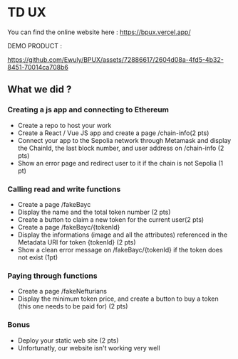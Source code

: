 # TD UX

You can find the online website here : https://bpux.vercel.app/  

DEMO PRODUCT :

https://github.com/Ewuly/BPUX/assets/72886617/2604d08a-4fd5-4b32-8451-70014ca708b6

## What we did ?  

### Creating a js app and connecting to Ethereum

- Create a repo to host your work
- Create a React / Vue JS app and create a page /chain-info(2 pts)
- Connect your app to the Sepolia network through Metamask and display the ChainId, the last block number, and user address on /chain-info (2 pts)
- Show an error page and redirect user to it if the chain is not Sepolia (1 pt)

### Calling read and write functions

- Create a page /fakeBayc
- Display the name and the total token number (2 pts)
- Create a button to claim a new token for the current user(2 pts)
- Create a page /fakeBayc/{tokenId}
- Display the informations (image and all the attributes) referenced in the Metadata URI for token {tokenId} (2 pts)
- Show a clean error message on /fakeBayc/{tokenId} if the token does not exist (1pt)

### Paying through functions

- Create a page /fakeNefturians
- Display the minimum token price, and create a button to buy a token (this one needs to be paid for) (2 pts)

### Bonus

- Deploy your static web site (2 pts)
- Unfortunatly, our website isn't working very well 
